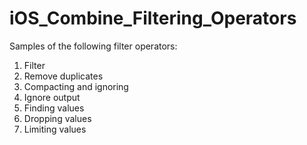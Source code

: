 # iOS_Combine_Filtering_Operators
Samples of the following filter operators:

1. Filter
2. Remove duplicates
3. Compacting and ignoring
4. Ignore output
5. Finding values
6. Dropping values
7. Limiting values

